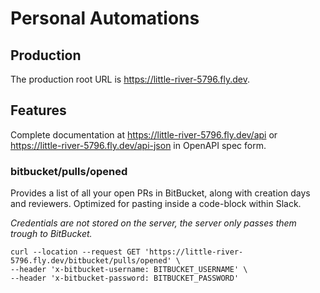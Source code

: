 # Personal Automations

## Production

The production root URL is https://little-river-5796.fly.dev.

## Features

Complete documentation at https://little-river-5796.fly.dev/api or https://little-river-5796.fly.dev/api-json in OpenAPI spec form.

### bitbucket/pulls/opened

Provides a list of all your open PRs in BitBucket, along with creation days and reviewers.
Optimized for pasting inside a code-block within Slack.

*Credentials are not stored on the server, the server only passes them trough to BitBucket.*

```shell
curl --location --request GET 'https://little-river-5796.fly.dev/bitbucket/pulls/opened' \
--header 'x-bitbucket-username: BITBUCKET_USERNAME' \
--header 'x-bitbucket-password: BITBUCKET_PASSWORD'
```
